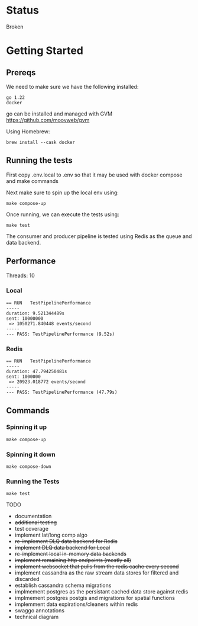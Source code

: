 # Status
Broken

# Getting Started

## Prereqs

We need to make sure we have the following installed:
```
go 1.22
docker
```

go can be installed and managed with GVM https://github.com/moovweb/gvm

Using Homebrew:

```
brew install --cask docker
```

## Running the tests

First copy .env.local to .env so that it may be used with docker compose and make commands

Next make sure to spin up the local env using:
```
make compose-up
```

Once running, we can execute the tests using:
```
make test
```

The consumer and producer pipeline is tested using Redis as the queue and data backend.

## Performance

Threads: 10

### Local
```
== RUN   TestPipelinePerformance
-----
duration: 9.521344489s
sent: 10000000
 => 1050271.840448 events/second
-----
--- PASS: TestPipelinePerformance (9.52s)

```
### Redis
```
== RUN   TestPipelinePerformance
-----
duration: 47.794250481s
sent: 1000000
 => 20923.018772 events/second
-----
--- PASS: TestPipelinePerformance (47.79s)
```

## Commands

### Spinning it up
```
make compose-up
```

### Spinning it down
```
make compose-down
```

### Running the Tests
```
make test
```

<!-- ### Create A Migration -->
<!-- ``` -->
<!-- make migrate-create n=name -->
<!-- ``` -->

<!-- #### Example -->
<!-- ``` -->
<!-- make migrate-create name=events -->
<!-- ``` -->

<!-- ### Manually Migrating Up -->
<!-- ``` -->
<!-- make migrate-up -->
<!-- ``` -->
<!-- *note: this will migrate to the latest -->

<!-- ### Manually Migrating Down -->
<!-- ``` -->
<!-- make migrate-down -->
<!-- ``` -->
<!-- *note: this will migrate down one step, n=1 -->

<!-- ### Manualy Forcing a Migration -->
<!-- ``` -->
<!-- make migrate-force v=$(v) -->
<!-- ``` -->

<!-- #### Example -->
<!-- ``` -->
<!-- make migrate-force v=2 -->
<!-- ``` -->


TODO
* documentation
* ~~additional testing~~
* test coverage
* implement lat/long comp algo
* ~~re-implement DLQ data backend for Redis~~
* ~~implement DLQ data backend for Local~~
* ~~re-implement local in-memory data backends~~
* ~~implement remaining http endpoints (mostly all)~~
* ~~implement websocket that pulls from the redis cache every second~~
* implement cassandra as the raw stream data stores for filtered and discarded
* establish cassandra schema migrations
* implmement postgres as the persistant cached data store against redis
* implmement postgres postgis and migrations for spatial functions
* implemment data expirations/cleaners within redis
* swaggo annotations
* technical diagram
